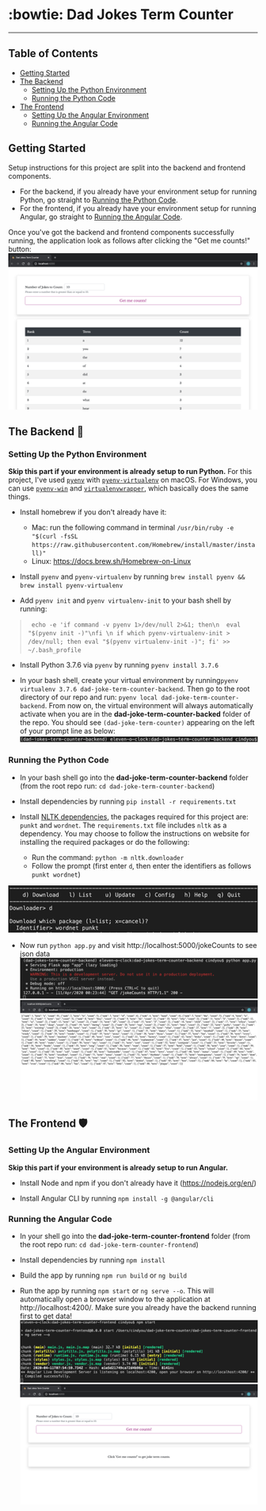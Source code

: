 # :bowtie: Dad Jokes Term Counter

***
## Table of Contents
- [Getting Started](#getting-started)
- [The Backend](#the-backend-snake)
    - [Setting Up the Python Environment](#setting-up-the-python-environment)
    - [Running the Python Code](#running-the-python-code)
- [The Frontend](#the-frontend-shield)
    - [Setting Up the Angular Environment](#setting-up-the-Angular-environment)
    - [Running the Angular Code](#running-the-Angular-code)


## Getting Started
Setup instructions for this project are split into the backend and frontend components.
* For the backend, if you already have your environment setup for running Python, go straight to [Running the Python Code](#running-the-python-code). 
* For the frontend, if you already have your environment setup for running Angular, go straight to [Running the Angular Code](#running-the-angular-code).

Once you've got the backend and frontend components successfully running, the application look as follows after clicking the "Get me counts!" button:
![alt text](readme-imgs/running-app.png)

## The Backend :snake:
### Setting Up the Python Environment
**Skip this part if your environment is already setup to run Python.**
For this project, I've used [`pyenv`](https://github.com/pyenv/pyenv) with [`pyenv-virtualenv`](https://github.com/pyenv/pyenv-virtualenv) on macOS. For Windows, you can use [`pyenv-win`](https://github.com/pyenv-win/pyenv-win) and [`virtualenvwrapper`](https://virtualenvwrapper.readthedocs.io/en/latest/), which basically does the same things.

* Install homebrew if you don't already have it:
    * Mac: run the following command in terminal `/usr/bin/ruby -e "$(curl -fsSL https://raw.githubusercontent.com/Homebrew/install/master/install)"`
    * Linux: https://docs.brew.sh/Homebrew-on-Linux

* Install `pyenv` and `pyenv-virtualenv` by running `brew install pyenv && brew install pyenv-virtualenv`

* Add `pyenv init` and `pyenv virtualenv-init` to your bash shell by running:
> ` echo -e 'if command -v pyenv 1>/dev/null 2>&1; then\n  eval "$(pyenv init -)"\nfi \n if which pyenv-virtualenv-init > /dev/null; then eval "$(pyenv virtualenv-init -)"; fi' >> ~/.bash_profile`

* Install Python 3.7.6 via `pyenv` by running `pyenv install 3.7.6`

* In your bash shell, create your virtual environment by running`pyenv virtualenv 3.7.6 dad-joke-term-counter-backend`. Then go to the root directory of our repo and run: `pyenv local dad-joke-term-counter-backend`. From now on, the virtual environment will always automatically activate when you are in the **dad-joke-term-counter-backed** folder of the repo. You should see `(dad-joke-term-counter)` appearing on the left of your prompt line as below:
![alt text](readme-imgs/pyenv.png)


### Running the Python Code
* In your bash shell go into the **dad-joke-term-counter-backend** folder (from the root repo run: `cd dad-joke-term-counter-backend`)

* Install dependencies by running `pip install -r requirements.txt`

* Install [NLTK dependencies](https://www.nltk.org/install.html), the packages required for this project are: `punkt` and `wordnet`. The `requirements.txt` file includes `nltk` as a dependency. You may choose to follow the instructions on website for installing the required packages or do the following:
    * Run the command: `python -m nltk.downloader`
    * Follow the prompt (first enter `d`, then enter the identifiers as follows `punkt wordnet`)

![alt text](readme-imgs/nltk-packages.png)

* Now run `python app.py` and visit http://localhost:5000/jokeCounts to see json data
![alt text](readme-imgs/running-app-backend-terminal.png)
![alt text](readme-imgs/running-app-backend-webpage.png)



## The Frontend :shield:
### Setting Up the Angular Environment
**Skip this part if your environment is already setup to run Angular.**
* Install Node and npm if you don't already have it (https://nodejs.org/en/)

* Install Angular CLI by running `npm install -g @angular/cli`


### Running the Angular Code
* In your shell go into the **dad-joke-term-counter-frontend** folder (from the root repo run: `cd dad-joke-term-counter-frontend`)

* Install dependencies by running `npm install`

* Build the app by running `npm run build` or `ng build`

* Run the app by running `npm start` or `ng serve --o`. This will automatically open a browser window to the application at http://localhost:4200/. Make sure you already have the backend running first to get data!
![alt text](readme-imgs/running-app-frontend-terminal.png)
![alt text](readme-imgs/running-app-frontend-webpage.png)
